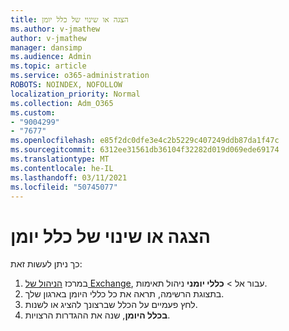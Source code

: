 ```yaml
---
title: הצגה או שינוי של כלל יומן
ms.author: v-jmathew
author: v-jmathew
manager: dansimp
ms.audience: Admin
ms.topic: article
ms.service: o365-administration
ROBOTS: NOINDEX, NOFOLLOW
localization_priority: Normal
ms.collection: Adm_O365
ms.custom:
- "9004299"
- "7677"
ms.openlocfilehash: e85f2dc0dfe3e4c2b5229c407249ddb87da1f47c
ms.sourcegitcommit: 6312ee31561db36104f32282d019d069ede69174
ms.translationtype: MT
ms.contentlocale: he-IL
ms.lasthandoff: 03/11/2021
ms.locfileid: "50745077"
---
```

# <a name="view-or-modify-a-journal-rule"></a>הצגה או שינוי של כלל יומן

כך ניתן לעשות זאת:

1. במרכז [הניהול של Exchange](https://go.microsoft.com/fwlink/p/?linkid=2059104), עבור אל   >  **כללי יומני** ניהול תאימות.
2. בתצוגת הרשימה, תראה את כל כללי היומן בארגון שלך.
3. לחץ פעמיים על הכלל שברצונך להציג או לשנות.
4. **בכלל היומן**, שנה את ההגדרות הרצויות.
